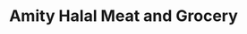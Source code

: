 ---
title: "Amity Halal Meat and Grocery"
url: /chantilly/amity-halal-meat-and-grocery/
shop: convenience
---
